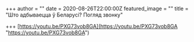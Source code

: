 +++
author = ""
date = 2020-08-26T22:00:00Z
featured_image = ""
title = "Што адбываецца ў Беларусі? Погляд звонку"

+++
[https://youtu.be/PXG73vob8GA](https://youtu.be/PXG73vob8GA "https://youtu.be/PXG73vob8GA")
